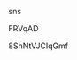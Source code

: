 sns
































































FRVqAD
































8ShNtVJCIqGmf
